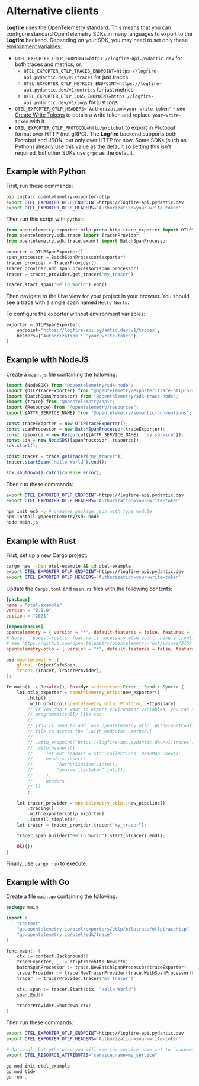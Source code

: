 # Alternative clients

**Logfire** uses the OpenTelemetry standard. This means that you can configure standard OpenTelemetry SDKs
in many languages to export to the **Logfire** backend. Depending on your SDK, you may need to set only
these [environment variables](https://opentelemetry.io/docs/languages/sdk-configuration/otlp-exporter/):

- `OTEL_EXPORTER_OTLP_ENDPOINT=https://logfire-api.pydantic.dev` for both traces and metrics, or:
    - `OTEL_EXPORTER_OTLP_TRACES_ENDPOINT=https://logfire-api.pydantic.dev/v1/traces` for just traces
    - `OTEL_EXPORTER_OTLP_METRICS_ENDPOINT=https://logfire-api.pydantic.dev/v1/metrics` for just metrics
    - `OTEL_EXPORTER_OTLP_LOGS_ENDPOINT=https://logfire-api.pydantic.dev/v1/logs` for just logs
- `OTEL_EXPORTER_OTLP_HEADERS='Authorization=your-write-token'` - see [Create Write Tokens](./create-write-tokens.md)
  to obtain a write token and replace `your-write-token` with it.
- `OTEL_EXPORTER_OTLP_PROTOCOL=http/protobuf` to export in Protobuf format over HTTP (not gRPC).
  The **Logfire** backend supports both Protobuf and JSON, but only over HTTP for now. Some SDKs (such as Python) already use this value as the default so setting this isn't required, but other SDKs use `grpc` as the default.

## Example with Python

First, run these commands:

```sh
pip install opentelemetry-exporter-otlp
export OTEL_EXPORTER_OTLP_ENDPOINT=https://logfire-api.pydantic.dev
export OTEL_EXPORTER_OTLP_HEADERS='Authorization=your-write-token'
```

Then run this script with `python`:

```python
from opentelemetry.exporter.otlp.proto.http.trace_exporter import OTLPSpanExporter
from opentelemetry.sdk.trace import TracerProvider
from opentelemetry.sdk.trace.export import BatchSpanProcessor

exporter = OTLPSpanExporter()
span_processor = BatchSpanProcessor(exporter)
tracer_provider = TracerProvider()
tracer_provider.add_span_processor(span_processor)
tracer = tracer_provider.get_tracer('my_tracer')

tracer.start_span('Hello World').end()
```

Then navigate to the Live view for your project in your browser. You should see a trace with a single span named `Hello World`.

To configure the exporter without environment variables:

```python
exporter = OTLPSpanExporter(
    endpoint='https://logfire-api.pydantic.dev/v1/traces',
    headers={'Authorization': 'your-write-token'},
)
```

## Example with NodeJS

Create a `main.js` file containing the following:

```js title="main.js"
import {NodeSDK} from "@opentelemetry/sdk-node";
import {OTLPTraceExporter} from "@opentelemetry/exporter-trace-otlp-proto";
import {BatchSpanProcessor} from "@opentelemetry/sdk-trace-node";
import {trace} from "@opentelemetry/api";
import {Resource} from "@opentelemetry/resources";
import {ATTR_SERVICE_NAME} from "@opentelemetry/semantic-conventions";

const traceExporter = new OTLPTraceExporter();
const spanProcessor = new BatchSpanProcessor(traceExporter);
const resource = new Resource({[ATTR_SERVICE_NAME]: "my_service"});
const sdk = new NodeSDK({spanProcessor, resource});
sdk.start();

const tracer = trace.getTracer("my_tracer");
tracer.startSpan("Hello World").end();

sdk.shutdown().catch(console.error);
```

Then run these commands:

```sh
export OTEL_EXPORTER_OTLP_ENDPOINT=https://logfire-api.pydantic.dev
export OTEL_EXPORTER_OTLP_HEADERS='Authorization=your-write-token'

npm init es6 -y # creates package.json with type module
npm install @opentelemetry/sdk-node
node main.js
```

## Example with Rust

First, set up a new Cargo project:

```sh
cargo new --bin otel-example && cd otel-example
export OTEL_EXPORTER_OTLP_ENDPOINT=https://logfire-api.pydantic.dev
export OTEL_EXPORTER_OTLP_HEADERS='Authorization=your-write-token'
```

Update the `Cargo.toml` and `main.rs` files with the following contents:

```toml title="Cargo.toml"
[package]
name = "otel-example"
version = "0.1.0"
edition = "2021"

[dependencies]
opentelemetry = { version = "*", default-features = false, features = ["trace"] }
# Note: `reqwest-rustls` feature is necessary else you'll have a cryptic failure to export;
# see https://github.com/open-telemetry/opentelemetry-rust/issues/2169
opentelemetry-otlp = { version = "*", default-features = false, features = ["trace", "http-proto", "reqwest-blocking-client", "reqwest-rustls"] }
```

```rust title="src/main.rs"
use opentelemetry::{
    global::ObjectSafeSpan,
    trace::{Tracer, TracerProvider},
};

fn main() -> Result<(), Box<dyn std::error::Error + Send + Sync>> {
    let otlp_exporter = opentelemetry_otlp::new_exporter()
        .http()
        .with_protocol(opentelemetry_otlp::Protocol::HttpBinary)
        // If you don't want to export environment variables, you can also configure
        // programmatically like so:
        //
        // (You'll need to add `use opentelemetry_otlp::WithExportConfig;` to the top of the
        // file to access the `.with_endpoint` method.)
        //
        // .with_endpoint("https://logfire-api.pydantic.dev/v1/traces")
        // .with_headers({
        //     let mut headers = std::collections::HashMap::new();
        //     headers.insert(
        //         "Authorization".into(),
        //         "your-write-token".into(),
        //     );
        //     headers
        // })
        ;

    let tracer_provider = opentelemetry_otlp::new_pipeline()
        .tracing()
        .with_exporter(otlp_exporter)
        .install_simple()?;
    let tracer = tracer_provider.tracer("my_tracer");

    tracer.span_builder("Hello World").start(&tracer).end();

    Ok(())
}

```

Finally, use `cargo run` to execute.

## Example with Go

Create a file `main.go` containing the following:

```go
package main

import (
    "context"
    "go.opentelemetry.io/otel/exporters/otlp/otlptrace/otlptracehttp"
    "go.opentelemetry.io/otel/sdk/trace"
)

func main() {
    ctx := context.Background()
    traceExporter, _ := otlptracehttp.New(ctx)
    batchSpanProcessor := trace.NewBatchSpanProcessor(traceExporter)
    tracerProvider := trace.NewTracerProvider(trace.WithSpanProcessor(batchSpanProcessor))
    tracer := tracerProvider.Tracer("my_tracer")

    ctx, span := tracer.Start(ctx, "Hello World")
    span.End()

    tracerProvider.Shutdown(ctx)
}
```

Then run these commands:

```sh
export OTEL_EXPORTER_OTLP_ENDPOINT=https://logfire-api.pydantic.dev
export OTEL_EXPORTER_OTLP_HEADERS='Authorization=your-write-token'

# Optional, but otherwise you will see the service name set to `unknown_service:otel_example`
export OTEL_RESOURCE_ATTRIBUTES="service.name=my_service"

go mod init otel_example
go mod tidy
go run .
```
